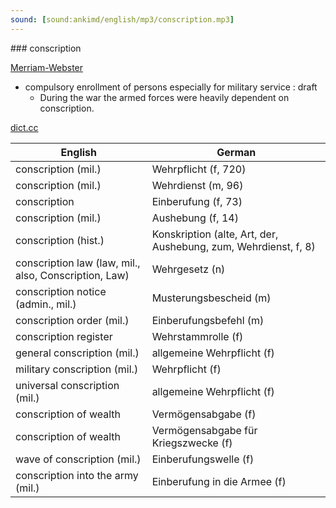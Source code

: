 ```yaml
---
sound: [sound:ankimd/english/mp3/conscription.mp3]
---
```


\### conscription

[Merriam-Webster](https://www.merriam-webster.com/dictionary/conscription)

- compulsory enrollment of persons especially for military service : draft
    - During the war the armed forces were heavily dependent on conscription.

[dict.cc](https://www.dict.cc/conscription)

| English        | German       |
| -------------- | ------------ |
| conscription (mil.) | Wehrpflicht (f, 720) |
| conscription (mil.) | Wehrdienst (m, 96) |
| conscription | Einberufung (f, 73) |
| conscription (mil.) | Aushebung (f, 14) |
| conscription (hist.) | Konskription (alte, Art, der, Aushebung, zum, Wehrdienst, f, 8) |
| conscription law (law, mil., also, Conscription, Law) | Wehrgesetz (n) |
| conscription notice (admin., mil.) | Musterungsbescheid (m) |
| conscription order (mil.) | Einberufungsbefehl (m) |
| conscription register | Wehrstammrolle (f) |
| general conscription (mil.) | allgemeine Wehrpflicht (f) |
| military conscription (mil.) | Wehrpflicht (f) |
| universal conscription (mil.) | allgemeine Wehrpflicht (f) |
| conscription of wealth | Vermögensabgabe (f) |
| conscription of wealth | Vermögensabgabe für Kriegszwecke (f) |
| wave of conscription (mil.) | Einberufungswelle (f) |
| conscription into the army (mil.) | Einberufung in die Armee (f) |
